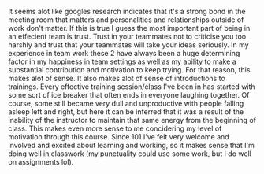 It seems alot like googles research indicates that it's a strong bond in the meeting room that matters and personalities and relationships outside of work don't matter. If this is true I guess the most important part of being in an effecient team is trust. Trust in your teammates not to criticise you too harshly and trust that your teammates will take your ideas seriously. In my experience in team work these 2 have always been a huge determining factor in my happiness in team settings as well as my ability to make a substantial contribution and motivation to keep trying. For that reason, this makes alot of sense. It also makes alot of sense of introductions to trainings. Every effective training session/class I've been in has started with some sort of ice breaker that often ends in everyone laughing together. Of course, some still became very dull and unproductive with people falling asleep left and right, but here it can be inferred that it was a result of the inability of the instructor to maintain that same energy from the beginning of class. This makes even more sense to me concidering my level of motivation through this course. Since 101 I've felt very welcome and involved and excited about learning and working, so it makes sense that I'm doing well in classwork (my punctuality could use some work, but I do well on assignments lol).